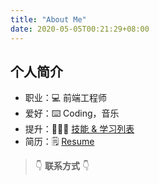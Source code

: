 ```yaml
---
title: "About Me"
date: 2020-05-05T00:21:29+08:00
---
```


## 个人简介

- 职业：💻 前端工程师
- 爱好：⌨️ Coding，音乐
- 提升：👨🏻‍💻 [技能 & 学习列表](/skills)
- 简历：🗒 [Resume](/resume)

> 👇 **联系方式** 👇
